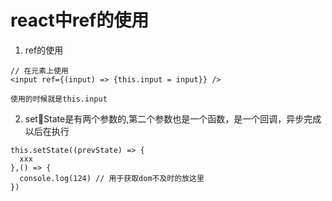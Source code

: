 # react中ref的使用

1. ref的使用
```
// 在元素上使用
<input ref={(input) => {this.input = input}} />

使用的时候就是this.input
```

2. setState是有两个参数的,第二个参数也是一个函数，是一个回调，异步完成以后在执行

```
this.setState((prevState) => {
  xxx
},() => {
  console.log(124) // 用于获取dom不及时的放这里
})
```